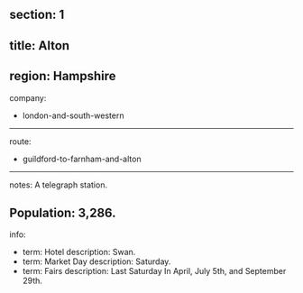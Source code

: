 section: 1
----
title: Alton
----
region: Hampshire
----
company:
- london-and-south-western
----
route:
- guildford-to-farnham-and-alton
----
notes: A telegraph station.

Population: 3,286.
----
info:
- term: Hotel
  description: Swan.
- term: Market Day
  description: Saturday.
- term: Fairs
  description: Last Saturday In April, July 5th, and September 29th.
